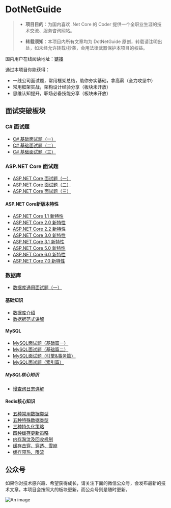 # DotNetGuide

> - **项目目的**：为国内喜欢 .Net Core 的 Coder 提供一个全职业生涯的技术交流、服务咨询网站。
> 
> - **转载须知**：本项目内所有文章均为 DotNetGuide 原创，转载请注明出处，如未经允许转载/抄袭，会用法律武器保护本项目的权益。

国内用户在线阅读地址：[链接](http://dotnetguide.cn/)


通过本项目你能获得：

- 一线公司面试题，常用框架总结，助你夯实基础，拿高薪（全力攻坚中）
- 常用框架实战，架构设计经验分享（板块未开放）
- 思维认知提升，职场必备技能分享（板块未开放）

## 面试突破板块

### C# 面试题

- [C# 基础面试题（一）](https://github.com/StarGuideX/DotNetGuide/blob/main/docs/interview/csharp/questions_1.md)
- [C# 基础面试题（二）](https://github.com/StarGuideX/DotNetGuide/blob/main/docs/interview/csharp/questions_2.md)
- [C# 基础面试题（三）](https://github.com/StarGuideX/DotNetGuide/blob/main/docs/interview/csharp/questions_3.md)
  
### ASP.NET Core 面试题
- [ASP.NET Core 面试题（一）](https://github.com/StarGuideX/DotNetGuide/blob/main/docs/interview/asp/questions_1.md)
- [ASP.NET Core 面试题（二）](https://github.com/StarGuideX/DotNetGuide/blob/main/docs/interview/asp/questions_2.md)
- [ASP.NET Core 面试题（三）](https://github.com/StarGuideX/DotNetGuide/blob/main/docs/interview/asp/questions_3.md)

#### ASP.NET Core新版本特性
 - [ASP.NET Core 1.1 新特性](https://github.com/StarGuideX/DotNetGuide/blob/main/docs/interview/asp/features/version_1_1)
 - [ASP.NET Core 2.0 新特性](https://github.com/StarGuideX/DotNetGuide/blob/main/docs/interview/asp/features/version_2_0)
 - [ASP.NET Core 2.2 新特性](https://github.com/StarGuideX/DotNetGuide/blob/main/docs/interview/asp/features/version_2_2)
 - [ASP.NET Core 3.0 新特性](https://github.com/StarGuideX/DotNetGuide/blob/main/docs/interview/asp/features/version_3_0)
 - [ASP.NET Core 3.1 新特性](https://github.com/StarGuideX/DotNetGuide/blob/main/docs/interview/asp/features/version_3_1)
 - [ASP.NET Core 5.0 新特性](https://github.com/StarGuideX/DotNetGuide/blob/main/docs/interview/asp/features/version_5_0)
 - [ASP.NET Core 6.0 新特性](https://github.com/StarGuideX/DotNetGuide/blob/main/docs/interview/asp/features/version_6_0)
 - [ASP.NET Core 7.0 新特性](https://github.com/StarGuideX/DotNetGuide/blob/main/docs/interview/asp/features/version_7_0)

### 数据库

- [数据库通用面试题（一）](https://github.com/StarGuideX/DotNetGuide/blob/main/docs/interview/database/questions_1)

#### 基础知识

- [数据库介绍](https://github.com/StarGuideX/DotNetGuide/blob/main/docs/interview/database/foundation/index)
- [数据据范式讲解](https://github.com/StarGuideX/DotNetGuide/blob/main/docs/interview/database/foundation/database_nf)

#### MySQL

- [MySQL面试题（基础篇一）](https://github.com/StarGuideX/DotNetGuide/blob/main/docs/interview/database/MySQL/questions_1)
- [MySQL面试题（基础篇二）](https://github.com/StarGuideX/DotNetGuide/blob/main/docs/interview/database/MySQL/questions_2)
- [MySQL面试题（引擎&事务篇）](https://github.com/StarGuideX/DotNetGuide/blob/main/docs/interview/database/MySQL/questions_3)
- [MySQL面试题（索引篇）](https://github.com/StarGuideX/DotNetGuide/blob/main/docs/interview/database/MySQL/questions_4)

##### MySQL核心知识
- [慢查询日志详解](https://github.com/StarGuideX/DotNetGuide/blob/main/docs/interview/database/mysql/important/querylog)


#### Redis核心知识
- [五种常用数据类型](https://github.com/StarGuideX/DotNetGuide/blob/main/docs/interview/database/redis/important/dataType_5)
- [五种特殊数据类型](https://github.com/StarGuideX/DotNetGuide/blob/main/docs/interview/database/redis/important/dataType_10)
- [三种持久化策略](https://github.com/StarGuideX/DotNetGuide/blob/main/docs/interview/database/redis/important/persistence)
- [四种缓存更新策略](https://github.com/StarGuideX/DotNetGuide/blob/main/docs/interview/database/redis/important/cache_update_strategy)
- [内存淘汰及回收机制](https://github.com/StarGuideX/DotNetGuide/blob/main/docs/interview/database/redis/important/memory_available)
- [缓存击穿、穿透、雪崩](https://github.com/StarGuideX/DotNetGuide/blob/main/docs/interview/database/redis/important/strike_through_avalanche)
- [缓存预热、限流](https://github.com/StarGuideX/DotNetGuide/blob/main/docs/interview/database/redis/important/preheat_limit)

## 公众号

如果你对技术感兴趣、希望获得成长，请关注下面的微信公众号，会发布最新的技术文章。本项目会按照大的板块更新，而公众号则是随时更新。

![An image](http://dotnetguide.cn/assets/wechat_public.4afeb25d.png)